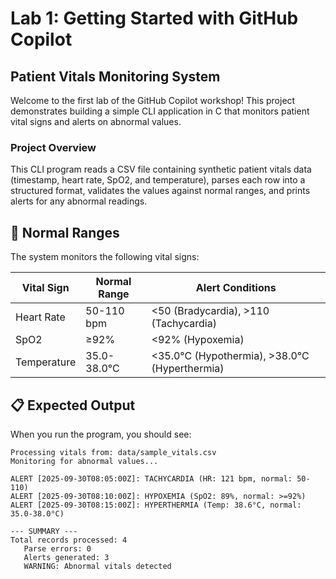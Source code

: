 # Lab 1: Getting Started with GitHub Copilot

## Patient Vitals Monitoring System

Welcome to the first lab of the GitHub Copilot workshop! This project demonstrates building a simple CLI application in C that monitors patient vital signs and alerts on abnormal values.

### Project Overview

This CLI program reads a CSV file containing synthetic patient vitals data (timestamp, heart rate, SpO2, and temperature), parses each row into a structured format, validates the values against normal ranges, and prints alerts for any abnormal readings.


## 🏥 **Normal Ranges**

The system monitors the following vital signs:

| Vital Sign | Normal Range | Alert Conditions |
|------------|--------------|------------------|
| Heart Rate | 50-110 bpm  | <50 (Bradycardia), >110 (Tachycardia) |
| SpO2       | ≥92%         | <92% (Hypoxemia) |
| Temperature| 35.0-38.0°C  | <35.0°C (Hypothermia), >38.0°C (Hyperthermia) |

## 📋 **Expected Output**

When you run the program, you should see:
```
Processing vitals from: data/sample_vitals.csv
Monitoring for abnormal values...

ALERT [2025-09-30T08:05:00Z]: TACHYCARDIA (HR: 121 bpm, normal: 50-110) 
ALERT [2025-09-30T08:10:00Z]: HYPOXEMIA (SpO2: 89%, normal: >=92%) 
ALERT [2025-09-30T08:15:00Z]: HYPERTHERMIA (Temp: 38.6°C, normal: 35.0-38.0°C) 

--- SUMMARY ---
Total records processed: 4
   Parse errors: 0
   Alerts generated: 3
   WARNING: Abnormal vitals detected
   ```

